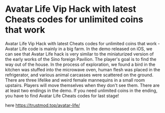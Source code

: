 # Avatar Life Vip Hack with latest Cheats codes for unlimited coins that work

Avatar Life Vip Hack with latest Cheats codes for unlimited coins that work - Avatar Life code is mainly in a big farm. In the demo released on iOS, we can see that Avatar Life hack is very similar to the miniaturized version of the early works of the Sino foreign Pavilion. The player's goal is to find the way out of the house. In the process of exploration, we found a bird in the kitchen was stuffed into the microwave oven, human flesh was placed in the refrigerator, and various animal carcasses were scattered on the ground. There are three lifelike and weird female mannequins in a small room upstairs. Players will move themselves when they don't see them. There are at least two endings in the demo. If you need unlimited coins in the ending, you have to find Avatar Life Cheats codes for last stage!

here https://trustmod.top/avatar-life/
